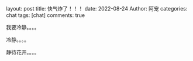 layout: post
title: 快气炸了！！！
date: 2022-08-24
Author: 阿宠
categories: chat
tags: [chat]
comments: true

我要冷静。。。。

冷静。。。。

静待花开。。。。

